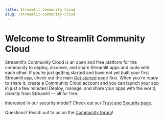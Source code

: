 ```yaml
---
title: Streamlit Community Cloud
slug: /streamlit-community-cloud
---
```


# Welcome to Streamlit Community Cloud

Streamlit's Community Cloud is an open and free platform for the community to deploy, discover, and share Streamlit apps and code with each other. If you're just getting started and have not yet built your first Streamlit app, check out the main [Get started](/library/get-started) page first. When you're ready to share it, create a Community Cloud account and you can launch your app in just a few minutes! Deploy, manage, and share your apps with the world, directly from Streamlit — all for free.

<!-- <InlineCalloutContainer>
  <InlineCallout
    color="l-blue-70"
    icon="arrow_forward"
    bold="Get started."
    href="/streamlit-community-cloud/get-started"
  >
    Learn how to set up your account to start deploying apps.
  </InlineCallout>
  <InlineCallout
    color="l-blue-70"
    icon="flight_takeoff"
    bold="Deploy an app."
    href="/streamlit-community-cloud/enterprise"
  >
    A step by step guide on how to get your app deployed.
  </InlineCallout>
  <InlineCallout
    color="l-blue-70"
    icon="electrical_services"
    bold="Connect data sources."
    href="/streamlit-community-cloud/enterprise"
  >
    Learn how to securely connect your app to data sources.
  </InlineCallout>
  <InlineCallout
    color="l-blue-70"
    icon="share"
    bold="Share your app."
    href="/streamlit-community-cloud/enterprise"
  >
    Share your app publicly or privately with select viewers and developers.
  </InlineCallout>
  <InlineCallout
    color="l-blue-70"
    icon="manage_accounts"
    bold="Manage your app."
    href="/streamlit-community-cloud/enterprise"
  >
    Access logs, get more resources for your app, and other tips and tricks.
  </InlineCallout>
  <InlineCallout
    color="l-blue-70"
    icon="speed"
    bold="Additional features."
    href="/streamlit-community-cloud/enterprise"
  >
    If you are on an Enterprise plan you have access to even more features.
  </InlineCallout>
</InlineCalloutContainer> -->

<TileContainer>
    <Tile
        icon="arrow_forward"
        title="Get started"
        text="Learn how to set up your account to start deploying apps."
        link="/streamlit-community-cloud/get-started"
    />
    <Tile
        icon="flight_takeoff"
        title="Deploy an app"
        text="A step by step guide on how to get your app deployed."
        link="/streamlit-community-cloud/get-started/deploy-an-app"
    />
    <Tile
        icon="electrical_services"
        title="Connect data sources"
        text="Learn how to securely connect your app to data sources."
        link="/streamlit-community-cloud/get-started/deploy-an-app/connect-to-data-sources"
    />
    <Tile
        icon="share"
        title="Share your app"
        text="Share your app publicly or privately with select viewers and developers."
        link="/streamlit-community-cloud/get-started/share-your-app"
    />
    <Tile
        icon="bookmark"
        title="Embed your app"
        text="Embed your app in your blog, website, or other content."
        link="/streamlit-community-cloud/get-started/embed-your-app"
    />
    <Tile
        icon="manage_accounts"
        title="Manage your app"
        text="Access logs, reboot, or favorite an app, and other tips and tricks."
        link="/streamlit-community-cloud/get-started/manage-your-app"
    />
</TileContainer>

<Note>

Interested in our security model? Check out our [Trust and Security page](/streamlit-community-cloud/trust-and-security).

</Note>

<!-- Questions? Reach out to [support@streamlit.io](mailto:support@streamlit.io) for answers! -->

Questions? Reach out to us on the [Community forum](https://discuss.streamlit.io)!
